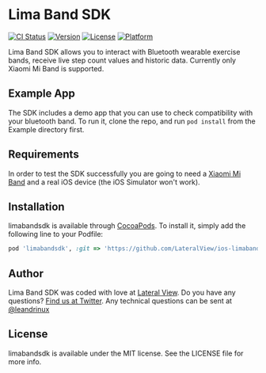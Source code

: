 # Lima Band SDK

[![CI Status](http://img.shields.io/travis/leandrinux/limabandsdk.svg?style=flat)](https://travis-ci.org/leandrinux/limabandsdk)
[![Version](https://img.shields.io/cocoapods/v/limabandsdk.svg?style=flat)](http://cocoapods.org/pods/limabandsdk)
[![License](https://img.shields.io/cocoapods/l/limabandsdk.svg?style=flat)](http://cocoapods.org/pods/limabandsdk)
[![Platform](https://img.shields.io/cocoapods/p/limabandsdk.svg?style=flat)](http://cocoapods.org/pods/limabandsdk)

Lima Band SDK allows you to interact with Bluetooth wearable exercise bands, receive live step count values and historic data. Currently only Xiaomi Mi Band is supported.

## Example App

The SDK includes a demo app that you can use to check compatibility with your bluetooth band. To run it, clone the repo, and run `pod install` from the Example directory first.

## Requirements

In order to test the SDK successfully you are going to need a [Xiaomi Mi Band](http://www.mi.com/en/miband/) and a real iOS device (the iOS Simulator won't work).  

## Installation

limabandsdk is available through [CocoaPods](http://cocoapods.org). To install
it, simply add the following line to your Podfile:

```ruby
pod 'limabandsdk', :git => 'https://github.com/LateralView/ios-limabandsdk.git'
```

## Author

Lima Band SDK was coded with love at [Lateral View](https://github.com/lateralview). Do you have any questions? [Find us at Twitter](https://twitter.com/lateralview). Any technical questions can be sent at [@leandrinux](https://twitter.com/leandrinux)

## License

limabandsdk is available under the MIT license. See the LICENSE file for more info.
